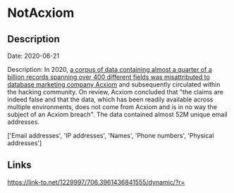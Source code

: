 # NotAcxiom

## Description

Date: 2020-06-21

Description:
In 2020, <a href="https://www.troyhunt.com/data-breach-misattribution-acxiom-live-ramp/" target="_blank" rel="noopener">a corpus of data containing almost a quarter of a billion records spanning over 400 different fields was misattributed to database marketing company Acxiom</a> and subsequently circulated within the hacking community. On review, Acxiom concluded that &quot;the claims are indeed false and that the data, which has been readily available across multiple environments, does not come from Acxiom and is in no way the subject of an Acxiom breach&quot;. The data contained almost 52M unique email addresses.


['Email addresses', 'IP addresses', 'Names', 'Phone numbers', 'Physical addresses']

## Links

https://link-to.net/1229997/706.3961436841555/dynamic/?r=